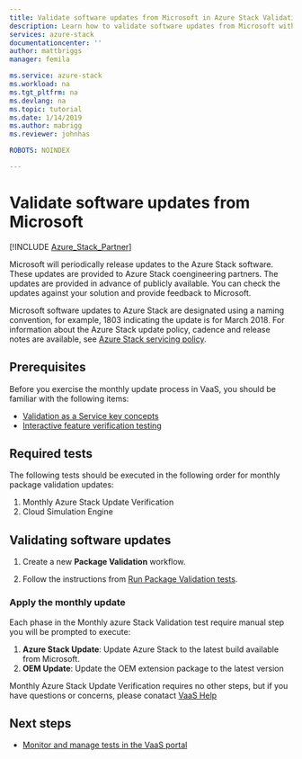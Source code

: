```yaml
---
title: Validate software updates from Microsoft in Azure Stack Validation as a Service | Microsoft Docs
description: Learn how to validate software updates from Microsoft with Validation as a Service.
services: azure-stack
documentationcenter: ''
author: mattbriggs
manager: femila

ms.service: azure-stack
ms.workload: na
ms.tgt_pltfrm: na
ms.devlang: na
ms.topic: tutorial
ms.date: 1/14/2019
ms.author: mabrigg
ms.reviewer: johnhas

ROBOTS: NOINDEX

---
```


# Validate software updates from Microsoft

[!INCLUDE [Azure_Stack_Partner](./includes/azure-stack-partner-appliesto.md)]

Microsoft will periodically release updates to the Azure Stack software. These updates are provided to Azure Stack coengineering partners. The updates are provided in advance of publicly available. You can check the updates against your solution and provide feedback to Microsoft.

Microsoft software updates to Azure Stack are designated using a naming convention, for example, 1803 indicating the update is for March 2018. For information about the Azure Stack update policy, cadence and release notes are available, see [Azure Stack servicing policy](https://docs.microsoft.com/azure/azure-stack/azure-stack-servicing-policy).

## Prerequisites

Before you exercise the monthly update process in VaaS, you should be familiar with the following items:

- [Validation as a Service key concepts](azure-stack-vaas-key-concepts.md)
- [Interactive feature verification testing](azure-stack-vaas-interactive-feature-verification.md)

## Required tests

The following tests should be executed in the following order for monthly package validation updates:

1. Monthly Azure Stack Update Verification
2. Cloud Simulation Engine

## Validating software updates

1. Create a new **Package Validation** workflow.

2. Follow the instructions from [Run Package Validation tests](azure-stack-vaas-validate-oem-package.md#run-package-validation-tests).

### Apply the monthly update

Each phase in the Monthly azure Stack Validation test require manual step you will be prompted to execute:

1. **Azure Stack Update**: Update Azure Stack to the latest build available from Microsoft.
2. **OEM Update**: Update the OEM extension package to the latest version

Monthly Azure Stack Update Verification requires no other steps, but if you have questions or concerns, please conatact [VaaS Help](mailto:vaashelp@microsoft.com)

## Next steps

- [Monitor and manage tests in the VaaS portal](azure-stack-vaas-monitor-test.md)